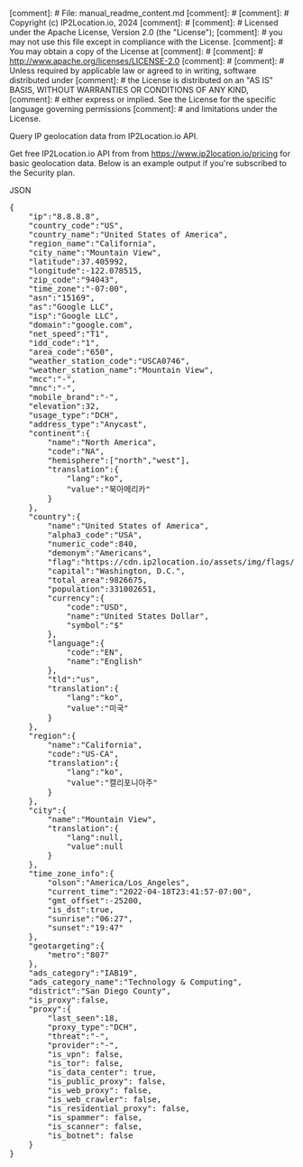 [comment]: # File: manual_readme_content.md
[comment]: #
[comment]: # Copyright (c) IP2Location.io, 2024
[comment]: #
[comment]: # Licensed under the Apache License, Version 2.0 (the "License");
[comment]: # you may not use this file except in compliance with the License.
[comment]: # You may obtain a copy of the License at
[comment]: #
[comment]: #     http://www.apache.org/licenses/LICENSE-2.0
[comment]: #
[comment]: # Unless required by applicable law or agreed to in writing, software distributed under
[comment]: # the License is distributed on an "AS IS" BASIS, WITHOUT WARRANTIES OR CONDITIONS OF ANY KIND,
[comment]: # either express or implied. See the License for the specific language governing permissions
[comment]: # and limitations under the License.

Query IP geolocation data from IP2Location.io API.

Get free IP2Location.io API from from https://www.ip2location.io/pricing for basic geolocation data.
Below is an example output if you're subscribed to the Security plan.

JSON
<pre>{
	"ip":"8.8.8.8",
	"country_code":"US",
	"country_name":"United States of America",
	"region_name":"California",
	"city_name":"Mountain View",
	"latitude":37.405992,
	"longitude":-122.078515,
	"zip_code":"94043",
	"time_zone":"-07:00",
	"asn":"15169",
	"as":"Google LLC",
	"isp":"Google LLC",
	"domain":"google.com",
	"net_speed":"T1",
	"idd_code":"1",
	"area_code":"650",
	"weather_station_code":"USCA0746",
	"weather_station_name":"Mountain View",
	"mcc":"-",
	"mnc":"-",
	"mobile_brand":"-",
	"elevation":32,
	"usage_type":"DCH",
	"address_type":"Anycast",
	"continent":{
		"name":"North America",
		"code":"NA",
		"hemisphere":["north","west"],
		"translation":{
			"lang":"ko",
			"value":"북아메리카"
		}
	},
	"country":{
		"name":"United States of America",
		"alpha3_code":"USA",
		"numeric_code":840,
		"demonym":"Americans",
		"flag":"https://cdn.ip2location.io/assets/img/flags/us.png",
		"capital":"Washington, D.C.",
		"total_area":9826675,
		"population":331002651,
		"currency":{
			"code":"USD",
			"name":"United States Dollar",
			"symbol":"$"
		},
		"language":{
			"code":"EN",
			"name":"English"
		},
		"tld":"us",
		"translation":{
			"lang":"ko",
			"value":"미국"
		}
	},
	"region":{
		"name":"California",
		"code":"US-CA",
		"translation":{
			"lang":"ko",
			"value":"캘리포니아주"
		}
	},
	"city":{
		"name":"Mountain View",
		"translation":{
			"lang":null,
			"value":null
		}
	},
	"time_zone_info":{
		"olson":"America/Los_Angeles",
		"current_time":"2022-04-18T23:41:57-07:00",
		"gmt_offset":-25200,
		"is_dst":true,
		"sunrise":"06:27",
		"sunset":"19:47"
	},
	"geotargeting":{
		"metro":"807"
	},
	"ads_category":"IAB19",
	"ads_category_name":"Technology & Computing",
	"district":"San Diego County",
	"is_proxy":false,
	"proxy":{
		"last_seen":18,
		"proxy_type":"DCH",
		"threat":"-",
		"provider":"-",
		"is_vpn": false,
        "is_tor": false,
        "is_data_center": true,
        "is_public_proxy": false,
        "is_web_proxy": false,
        "is_web_crawler": false,
        "is_residential_proxy": false,
        "is_spammer": false,
        "is_scanner": false,
        "is_botnet": false
	}
}
</pre>